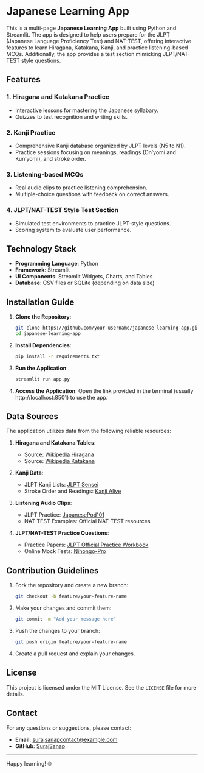 # Japanese Learning App

This is a multi-page **Japanese Learning App** built using Python and Streamlit. The app is designed to help users prepare for the JLPT (Japanese Language Proficiency Test) and NAT-TEST, offering interactive features to learn Hiragana, Katakana, Kanji, and practice listening-based MCQs. Additionally, the app provides a test section mimicking JLPT/NAT-TEST style questions.

## Features

### 1. Hiragana and Katakana Practice
- Interactive lessons for mastering the Japanese syllabary.
- Quizzes to test recognition and writing skills.

### 2. Kanji Practice
- Comprehensive Kanji database organized by JLPT levels (N5 to N1).
- Practice sessions focusing on meanings, readings (On’yomi and Kun’yomi), and stroke order.

### 3. Listening-based MCQs
- Real audio clips to practice listening comprehension.
- Multiple-choice questions with feedback on correct answers.

### 4. JLPT/NAT-TEST Style Test Section
- Simulated test environments to practice JLPT-style questions.
- Scoring system to evaluate user performance.

## Technology Stack
- **Programming Language**: Python
- **Framework**: Streamlit
- **UI Components**: Streamlit Widgets, Charts, and Tables
- **Database**: CSV files or SQLite (depending on data size)

## Installation Guide

1. **Clone the Repository**:
   ```bash
   git clone https://github.com/your-username/japanese-learning-app.git
   cd japanese-learning-app
   ```

2. **Install Dependencies**:
   ```bash
   pip install -r requirements.txt
   ```

3. **Run the Application**:
   ```bash
   streamlit run app.py
   ```

4. **Access the Application**:
   Open the link provided in the terminal (usually http://localhost:8501) to use the app.

## Data Sources

The application utilizes data from the following reliable resources:

1. **Hiragana and Katakana Tables**:
   - Source: [Wikipedia Hiragana](https://en.wikipedia.org/wiki/Hiragana)
   - Source: [Wikipedia Katakana](https://en.wikipedia.org/wiki/Katakana)

2. **Kanji Data**:
   - JLPT Kanji Lists: [JLPT Sensei](https://jlptsensei.com/jlpt-kanji-list/)
   - Stroke Order and Readings: [Kanji Alive](https://kanjialive.com/)

3. **Listening Audio Clips**:
   - JLPT Practice: [JapanesePod101](https://www.japanesepod101.com/)
   - NAT-TEST Examples: Official NAT-TEST resources

4. **JLPT/NAT-TEST Practice Questions**:
   - Practice Papers: [JLPT Official Practice Workbook](https://www.jlpt.jp/e/samples/sample12.html)
   - Online Mock Tests: [Nihongo-Pro](https://www.nihongo-pro.com/)

## Contribution Guidelines

1. Fork the repository and create a new branch:
   ```bash
   git checkout -b feature/your-feature-name
   ```

2. Make your changes and commit them:
   ```bash
   git commit -m "Add your message here"
   ```

3. Push the changes to your branch:
   ```bash
   git push origin feature/your-feature-name
   ```

4. Create a pull request and explain your changes.

## License
This project is licensed under the MIT License. See the `LICENSE` file for more details.

## Contact
For any questions or suggestions, please contact:
- **Email**: surajsanapcontact@example.com
- **GitHub**: [SurajSanap](https://github.com/SurajSanap)

---

Happy learning! 🌐

